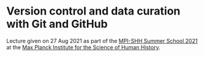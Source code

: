 Version control and data curation with Git and GitHub
=====================================================


Lecture given on 27 Aug 2021 as part of the
[MPI-SHH Summer School 2021][summerschool] at the
[Max Planck Institute for the Science of Human History][shh].

[summerschool]: https://summerschool.shh.mpg.de/
[shh]: https://www.shh.mpg.de/
